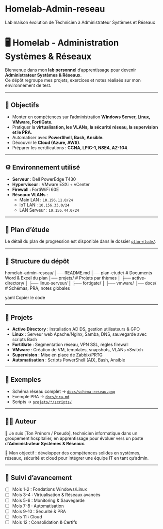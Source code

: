 # Homelab-Admin-reseau
Lab maison évolution de Technicien à Administrateur Systèmes et Réseaux
# 🖥️ Homelab - Administration Systèmes & Réseaux

Bienvenue dans mon **lab personnel** d’apprentissage pour devenir **Administrateur Systèmes & Réseaux**.  
Ce dépôt regroupe mes projets, exercices et notes réalisés sur mon environnement de test.

---

## 🎯 Objectifs
- Monter en compétences sur l’administration **Windows Server, Linux, VMware, FortiGate**.
- Pratiquer la **virtualisation, les VLANs, la sécurité réseau, la supervision et le PRA**.
- Automatiser avec **PowerShell, Bash, Ansible**.
- Découvrir le **Cloud (Azure, AWS)**.
- Préparer les certifications : **CCNA, LPIC-1, NSE4, AZ-104**.

---

## ⚙️ Environnement utilisé
- **Serveur** : Dell PowerEdge T430  
- **Hyperviseur** : VMware ESXi + vCenter  
- **Firewall** : FortiWiFi 60E  
- **Réseaux VLANs** :
  - Main LAN : `10.156.11.0/24`
  - IoT LAN : `10.156.33.0/24`
  - LAN Serveur : `10.156.44.0/24`

---

## 📅 Plan d’étude
Le détail du plan de progression est disponible dans le dossier [`plan-etude/`](plan-etude/).

---

## 📂 Structure du dépôt
homelab-admin-reseau/
│── README.md
│── plan-etude/ # Documents Word & Excel du plan
│── projets/ # Projets par thèmes
│ ├── active-directory/
│ ├── linux-serveur/
│ ├── fortigate/
│ ├── vmware/
│── docs/ # Schémas, PRA, notes globales

yaml
Copier le code

---

## 🚀 Projets
- **Active Directory** : Installation AD DS, gestion utilisateurs & GPO  
- **Linux** : Serveur web Apache/Nginx, Samba, DNS, sauvegarde avec scripts Bash  
- **FortiGate** : Segmentation réseau, VPN SSL, règles firewall  
- **VMware** : Création de VM, templates, snapshots, VLANs vSwitch  
- **Supervision** : Mise en place de Zabbix/PRTG  
- **Automatisation** : Scripts PowerShell (AD), Bash, Ansible  

---

## 📸 Exemples
- Schéma réseau complet → [`docs/schema-reseau.png`](docs/schema-reseau.png)  
- Exemple PRA → [`docs/pra.md`](docs/pra.md)  
- Scripts → [`projets/*/scripts/`](projets/)  

---

## 🧑‍💻 Auteur
👋 Je suis [Ton Prénom / Pseudo], technicien informatique dans un groupement hospitalier, en apprentissage pour évoluer vers un poste d’**Administrateur Systèmes & Réseaux**.  

💼 Mon objectif : développer des compétences solides en systèmes, réseaux, sécurité et cloud pour intégrer une équipe IT en tant qu’admin.  

---

## 📌 Suivi d’avancement
- [ ] Mois 1-2 : Fondations Windows/Linux  
- [ ] Mois 3-4 : Virtualisation & Réseaux avancés  
- [ ] Mois 5-6 : Monitoring & Sauvegarde  
- [ ] Mois 7-8 : Automatisation  
- [ ] Mois 9-10 : Sécurité & PRA  
- [ ] Mois 11 : Cloud  
- [ ] Mois 12 : Consolidation & Certifs
